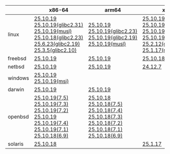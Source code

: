 ||x86-64|arm64|x86|armv7|ppc64le|armel|
| --- | --- | --- | --- | --- | --- | --- |
|linux|[25.10.19](https://github.com/roswell/sbcl_head/releases/download/25.10.19/sbcl-25.10.19-x86-64-linux-binary.tar.bz2)<br />[25.10.19(glibc2.31)](https://github.com/roswell/sbcl_head/releases/download/25.10.19/sbcl-25.10.19-x86-64-linux-glibc2.31-binary.tar.bz2)<br />[25.10.19(musl)](https://github.com/roswell/sbcl_head/releases/download/25.10.19/sbcl-25.10.19-x86-64-linux-musl-binary.tar.bz2)<br />[25.10.18(glibc2.23)](https://github.com/roswell/sbcl_head/releases/download/25.10.18/sbcl-25.10.18-x86-64-linux-glibc2.23-binary.tar.bz2)<br />[25.6.23(glibc2.19)](https://github.com/roswell/sbcl_head/releases/download/25.6.23/sbcl-25.6.23-x86-64-linux-glibc2.19-binary.tar.bz2)<br />[25.3.5(glibc2.10)](https://github.com/roswell/sbcl_head/releases/download/25.3.5/sbcl-25.3.5-x86-64-linux-glibc2.10-binary.tar.bz2)<br />|[25.10.19](https://github.com/roswell/sbcl_head/releases/download/25.10.19/sbcl-25.10.19-arm64-linux-binary.tar.bz2)<br />[25.10.19(glibc2.23)](https://github.com/roswell/sbcl_head/releases/download/25.10.19/sbcl-25.10.19-arm64-linux-glibc2.23-binary.tar.bz2)<br />[25.10.19(glibc2.19)](https://github.com/roswell/sbcl_head/releases/download/25.10.19/sbcl-25.10.19-arm64-linux-glibc2.19-binary.tar.bz2)<br />[25.10.19(musl)](https://github.com/roswell/sbcl_head/releases/download/25.10.19/sbcl-25.10.19-arm64-linux-musl-binary.tar.bz2)<br />|[25.10.19](https://github.com/roswell/sbcl_head/releases/download/25.10.19/sbcl-25.10.19-x86-linux-binary.tar.bz2)<br />[25.10.19(glibc2.31)](https://github.com/roswell/sbcl_head/releases/download/25.10.19/sbcl-25.10.19-x86-linux-glibc2.31-binary.tar.bz2)<br />[25.10.19(glibc2.23)](https://github.com/roswell/sbcl_head/releases/download/25.10.19/sbcl-25.10.19-x86-linux-glibc2.23-binary.tar.bz2)<br />[25.10.19(glibc2.19)](https://github.com/roswell/sbcl_head/releases/download/25.10.19/sbcl-25.10.19-x86-linux-glibc2.19-binary.tar.bz2)<br />[25.2.12(glibc2.10)](https://github.com/roswell/sbcl_head/releases/download/25.2.12/sbcl-25.2.12-x86-linux-glibc2.10-binary.tar.bz2)<br />[25.1.17(musl)](https://github.com/roswell/sbcl_head/releases/download/25.1.17/sbcl-25.1.17-x86-linux-musl-binary.tar.bz2)<br />|[25.10.18](https://github.com/roswell/sbcl_head/releases/download/25.10.18/sbcl-25.10.18-armv7-linux-binary.tar.bz2)<br />|[25.9.11](https://github.com/roswell/sbcl_head/releases/download/25.9.11/sbcl-25.9.11-ppc64le-linux-binary.tar.bz2)<br />[25.9.11(glibc2.23)](https://github.com/roswell/sbcl_head/releases/download/25.9.11/sbcl-25.9.11-ppc64le-linux-glibc2.23-binary.tar.bz2)<br />[25.9.11(glibc2.19)](https://github.com/roswell/sbcl_head/releases/download/25.9.11/sbcl-25.9.11-ppc64le-linux-glibc2.19-binary.tar.bz2)<br />|[25.1.17](https://github.com/roswell/sbcl_head/releases/download/25.1.17/sbcl-25.1.17-armel-linux-binary.tar.bz2)<br />|
|freebsd|[25.10.19](https://github.com/roswell/sbcl_head/releases/download/25.10.19/sbcl-25.10.19-x86-64-freebsd-binary.tar.bz2)<br />|[25.10.19](https://github.com/roswell/sbcl_head/releases/download/25.10.19/sbcl-25.10.19-arm64-freebsd-binary.tar.bz2)<br />|[25.10.18](https://github.com/roswell/sbcl_head/releases/download/25.10.18/sbcl-25.10.18-x86-freebsd-binary.tar.bz2)<br />||||
|netbsd|[25.10.19](https://github.com/roswell/sbcl_head/releases/download/25.10.19/sbcl-25.10.19-x86-64-netbsd-binary.tar.bz2)<br />|[25.10.19](https://github.com/roswell/sbcl_head/releases/download/25.10.19/sbcl-25.10.19-arm64-netbsd-binary.tar.bz2)<br />|[24.12.7](https://github.com/roswell/sbcl_head/releases/download/24.12.7/sbcl-24.12.7-x86-netbsd-binary.tar.bz2)<br />||||
|windows|[25.10.19](https://github.com/roswell/sbcl_head/releases/download/25.10.19/sbcl-25.10.19-x86-64-windows-binary.tar.bz2)<br />[25.10.19(msi)](https://github.com/roswell/sbcl_head/releases/download/25.10.19/sbcl-25.10.19-x86-64-windows-binary.msi)<br />||||||
|darwin|[25.10.19](https://github.com/roswell/sbcl_head/releases/download/25.10.19/sbcl-25.10.19-x86-64-darwin-binary.tar.bz2)<br />|[25.10.19](https://github.com/roswell/sbcl_head/releases/download/25.10.19/sbcl-25.10.19-arm64-darwin-binary.tar.bz2)<br />|||||
|openbsd|[25.10.19(7.5)](https://github.com/roswell/sbcl_head/releases/download/25.10.19/sbcl-25.10.19-x86-64-openbsd-7.5-binary.tar.bz2)<br />[25.10.19(7.3)](https://github.com/roswell/sbcl_head/releases/download/25.10.19/sbcl-25.10.19-x86-64-openbsd-7.3-binary.tar.bz2)<br />[25.10.19(7.2)](https://github.com/roswell/sbcl_head/releases/download/25.10.19/sbcl-25.10.19-x86-64-openbsd-7.2-binary.tar.bz2)<br />[25.10.19](https://github.com/roswell/sbcl_head/releases/download/25.10.19/sbcl-25.10.19-x86-64-openbsd-binary.tar.bz2)<br />[25.10.19(7.4)](https://github.com/roswell/sbcl_head/releases/download/25.10.19/sbcl-25.10.19-x86-64-openbsd-7.4-binary.tar.bz2)<br />[25.10.19(7.1)](https://github.com/roswell/sbcl_head/releases/download/25.10.19/sbcl-25.10.19-x86-64-openbsd-7.1-binary.tar.bz2)<br />[25.10.18(6.9)](https://github.com/roswell/sbcl_head/releases/download/25.10.18/sbcl-25.10.18-x86-64-openbsd-6.9-binary.tar.bz2)<br />|[25.10.18](https://github.com/roswell/sbcl_head/releases/download/25.10.18/sbcl-25.10.18-arm64-openbsd-binary.tar.bz2)<br />[25.10.18(7.5)](https://github.com/roswell/sbcl_head/releases/download/25.10.18/sbcl-25.10.18-arm64-openbsd-7.5-binary.tar.bz2)<br />[25.10.18(7.4)](https://github.com/roswell/sbcl_head/releases/download/25.10.18/sbcl-25.10.18-arm64-openbsd-7.4-binary.tar.bz2)<br />[25.10.18(7.3)](https://github.com/roswell/sbcl_head/releases/download/25.10.18/sbcl-25.10.18-arm64-openbsd-7.3-binary.tar.bz2)<br />[25.10.18(7.2)](https://github.com/roswell/sbcl_head/releases/download/25.10.18/sbcl-25.10.18-arm64-openbsd-7.2-binary.tar.bz2)<br />[25.10.18(7.1)](https://github.com/roswell/sbcl_head/releases/download/25.10.18/sbcl-25.10.18-arm64-openbsd-7.1-binary.tar.bz2)<br />[25.10.18(6.9)](https://github.com/roswell/sbcl_head/releases/download/25.10.18/sbcl-25.10.18-arm64-openbsd-6.9-binary.tar.bz2)<br />|||||
|solaris|[25.10.18](https://github.com/roswell/sbcl_head/releases/download/25.10.18/sbcl-25.10.18-x86-64-solaris-binary.tar.bz2)<br />||[25.1.17](https://github.com/roswell/sbcl_head/releases/download/25.1.17/sbcl-25.1.17-x86-solaris-binary.tar.bz2)<br />||||
